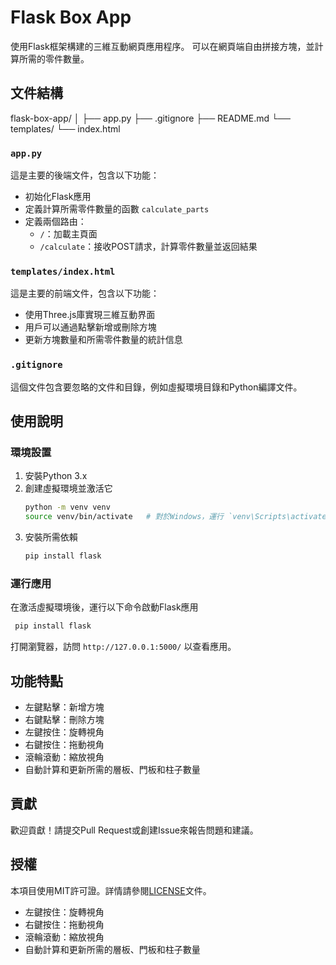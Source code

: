 # Flask Box App

使用Flask框架構建的三維互動網頁應用程序。
可以在網頁端自由拼接方塊，並計算所需的零件數量。

## 文件結構

flask-box-app/
  │
  ├── app.py
  ├── .gitignore
  ├── README.md
  └── templates/
  └── index.html



### `app.py`

這是主要的後端文件，包含以下功能：
- 初始化Flask應用
- 定義計算所需零件數量的函數 `calculate_parts`
- 定義兩個路由：
  - `/`：加載主頁面
  - `/calculate`：接收POST請求，計算零件數量並返回結果

### `templates/index.html`

這是主要的前端文件，包含以下功能：
- 使用Three.js庫實現三維互動界面
- 用戶可以通過點擊新增或刪除方塊
- 更新方塊數量和所需零件數量的統計信息

### `.gitignore`

這個文件包含要忽略的文件和目錄，例如虛擬環境目錄和Python編譯文件。

## 使用說明

### 環境設置

1. 安裝Python 3.x
2. 創建虛擬環境並激活它
    ```bash
    python -m venv venv
    source venv/bin/activate   # 對於Windows，運行 `venv\Scripts\activate`
    ```
3. 安裝所需依賴
    ```bash
    pip install flask
    ```

### 運行應用

在激活虛擬環境後，運行以下命令啟動Flask應用

   ```bash
    pip install flask
   ```

打開瀏覽器，訪問 `http://127.0.0.1:5000/` 以查看應用。

## 功能特點

- 左鍵點擊：新增方塊
- 右鍵點擊：刪除方塊
- 左鍵按住：旋轉視角
- 右鍵按住：拖動視角
- 滾輪滾動：縮放視角
- 自動計算和更新所需的層板、門板和柱子數量

## 貢獻

歡迎貢獻！請提交Pull Request或創建Issue來報告問題和建議。

## 授權

本項目使用MIT許可證。詳情請參閱[LICENSE](LICENSE)文件。

- 左鍵按住：旋轉視角
- 右鍵按住：拖動視角
- 滾輪滾動：縮放視角
- 自動計算和更新所需的層板、門板和柱子數量



